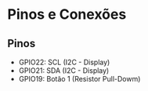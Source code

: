 # Pinos e Conexões

## Pinos

- GPIO22: SCL (I2C - Display)
- GPIO21: SDA (I2C - Display)
- GPIO19: Botão 1 (Resistor Pull-Dowm)

